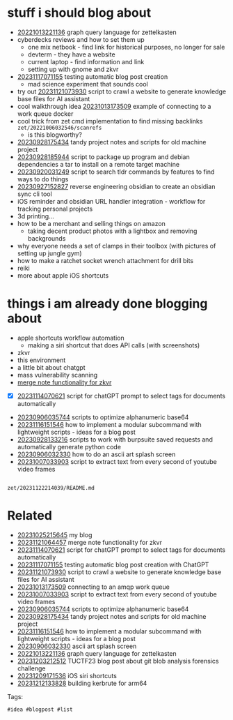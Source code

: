 # stuff i should blog about

- [20221013221136](/zet/20221013221136/README.md) graph query language for zettelkasten
- cyberdecks reviews and how to set them up
  - one mix netbook - find link for historical purposes, no longer for sale
  - devterm - they have a website
  - current laptop - find information and link
  - setting up with gnome and zkvr
- [20231117071155](/zet/20231117071155/README.md) testing automatic blog post creation
  - mad science experiment that sounds cool
- try out [20231121073930](/zet/20231121073930/README.md) script to crawl a website to generate knowledge base files for AI assistant
- cool walkthrough idea [20231013173509](/zet/20231013173509/README.md) example of connecting to a work queue docker
- cool trick from zet cmd implementation to find missing backlinks `zet/20221006032546/scanrefs`
  - is this blogworthy?
- [20230928175434](/zet/20230928175434/README.md) tandy project notes and scripts for old machine project
- [20230928185944](/zet/20230928185944/README.md) script to package up program and debian dependencies a tar to install on a remote target machine
- [20230920031249](/zet/20230920031249/README.md) script to search tldr commands by features to find ways to do things
- [20230927152827](/zet/20230927152827/README.md) reverse engineering obsidian to create an obsidian sync cli tool
- iOS reminder and obsidian URL handler integration - workflow for tracking personal projects
- 3d printing...
- how to be a merchant and selling things on amazon
  - taking decent product photos with a lightbox and removing backgrounds
- why everyone needs a set of clamps in their toolbox (with pictures of setting up jungle gym)
- how to make a ratchet socket wrench attachment for drill bits
- reiki
- more about apple iOS shortcuts

# things i am already done blogging about
- apple shortcuts workflow automation
  - making a siri shortcut that does API calls (with screenshots)
- zkvr
- this environment
- a little bit about chatgpt
- mass vulnerability scanning
- [merge note functionality for zkvr](/zet/20231121064457/README.md)
- [x] [20231114070621](/zet/20231114070621/README.md) script for chatGPT prompt to select tags for documents automatically
- [20230906035744](/zet/20230906035744/README.md) scripts to optimize alphanumeric base64
- [20231116151546](/zet/20231116151546/README.md) how to implement a modular subcommand with lightweight scripts - ideas for a blog post
- [20230928133216](/zet/20230928133216/README.md) scripts to work with burpsuite saved requests and automatically generate python code
- [20230906032330](/zet/20230906032330/README.md) how to do an ascii art splash screen
- [20231007033903](/zet/20231007033903/README.md) script to extract text from every second of youtube video frames

```
```

` zet/20231122214039/README.md `

# Related

- [20231025215645](/zet/20231025215645/README.md) my blog
- [20231121064457](/zet/20231121064457/README.md) merge note functionality for zkvr
- [20231114070621](/zet/20231114070621/README.md) script for chatGPT prompt to select tags for documents automatically
- [20231117071155](/zet/20231117071155/README.md) testing automatic blog post creation with ChatGPT
- [20231121073930](/zet/20231121073930/README.md) script to crawl a website to generate knowledge base files for AI assistant
- [20231013173509](/zet/20231013173509/README.md) connecting to an amqp work queue
- [20231007033903](/zet/20231007033903/README.md) script to extract text from every second of youtube video frames
- [20230906035744](/zet/20230906035744/README.md) scripts to optimize alphanumeric base64
- [20230928175434](/zet/20230928175434/README.md) tandy project notes and scripts for old machine project
- [20231116151546](/zet/20231116151546/README.md) how to implement a modular subcommand with lightweight scripts - ideas for a blog post
- [20230906032330](/zet/20230906032330/README.md) ascii art splash screen
- [20221013221136](/zet/20221013221136/README.md) graph query language for zettelkasten
- [20231203212512](/zet/20231203212512/README.md) TUCTF23 blog post about git blob analysis forensics challenge
- [20231209171536](/zet/20231209171536/README.md) iOS siri shortcuts
- [20231212133828](/zet/20231212133828/README.md) building kerbrute for arm64

Tags:

    #idea #blogpost #list
